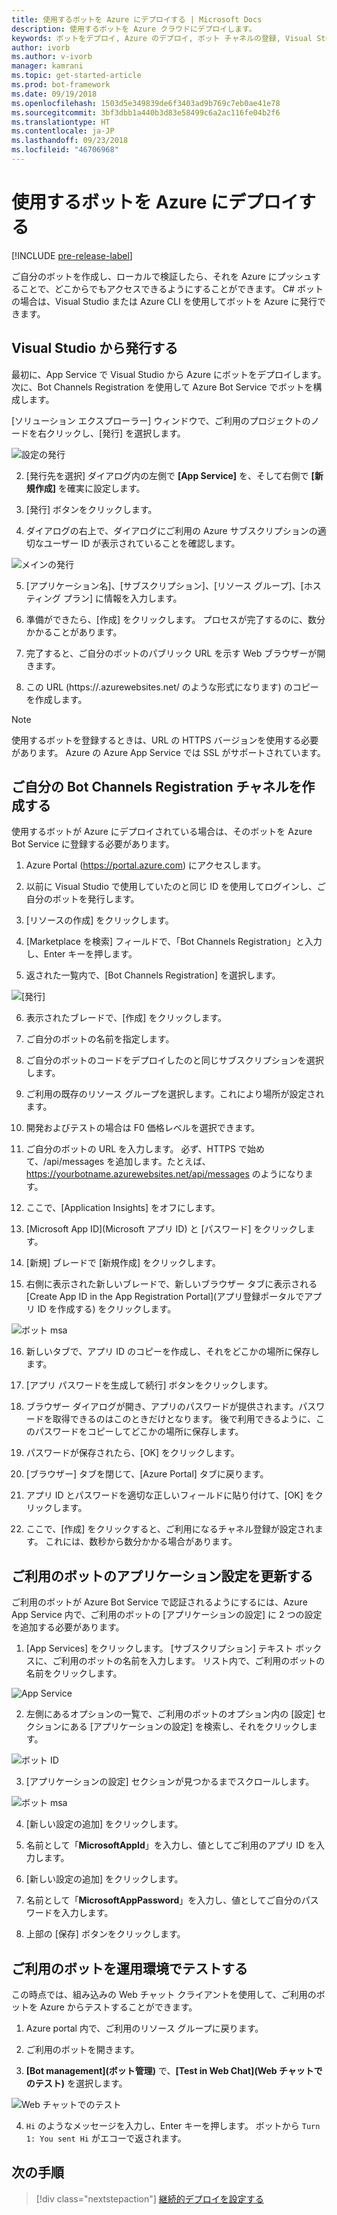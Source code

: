 ```yaml
---
title: 使用するボットを Azure にデプロイする | Microsoft Docs
description: 使用するボットを Azure クラウドにデプロイします。
keywords: ボットをデプロイ, Azure のデプロイ, ボット チャネルの登録, Visual Studio を発行
author: ivorb
ms.author: v-ivorb
manager: kamrani
ms.topic: get-started-article
ms.prod: bot-framework
ms.date: 09/19/2018
ms.openlocfilehash: 1503d5e349839de6f3403ad9b769c7eb0ae41e78
ms.sourcegitcommit: 3bf3dbb1a440b3d83e58499c6a2ac116fe04b2f6
ms.translationtype: HT
ms.contentlocale: ja-JP
ms.lasthandoff: 09/23/2018
ms.locfileid: "46706968"
---
```

# <a name="deploy-your-bot-to-azure"></a>使用するボットを Azure にデプロイする

[!INCLUDE [pre-release-label](./includes/pre-release-label.md)]

ご自分のボットを作成し、ローカルで検証したら、それを Azure にプッシュすることで、どこからでもアクセスできるようにすることができます。 C# ボットの場合は、Visual Studio または Azure CLI を使用してボットを Azure に発行できます。 

## <a name="publish-from-visual-studio"></a>Visual Studio から発行する
最初に、App Service で Visual Studio から Azure にボットをデプロイします。 次に、Bot Channels Registration を使用して Azure Bot Service でボットを構成します。

[ソリューション エクスプローラー] ウィンドウで、ご利用のプロジェクトのノードを右クリックし、[発行] を選択します。

![設定の発行](media/azure-bot-quickstarts/getting-started-publish-setting.png)

2. [発行先を選択] ダイアログ内の左側で **[App Service]** を、そして右側で **[新規作成]** を確実に設定します。

3. [発行] ボタンをクリックします。

4. ダイアログの右上で、ダイアログにご利用の Azure サブスクリプションの適切なユーザー ID が表示されていることを確認します。

![メインの発行](media/azure-bot-quickstarts/getting-started-publish-main.png)

5. [アプリケーション名]、[サブスクリプション]、[リソース グループ]、[ホスティング プラン] に情報を入力します。

6. 準備ができたら、[作成] をクリックします。 プロセスが完了するのに、数分かかることがあります。

7. 完了すると、ご自分のボットのパブリック URL を示す Web ブラウザーが開きます。

8. この URL (https://<yourbotname>.azurewebsites.net/ のような形式になります) のコピーを作成します。

> [!NOTE] 
> 使用するボットを登録するときは、URL の HTTPS バージョンを使用する必要があります。 Azure の Azure App Service では SSL がサポートされています。

## <a name="create-your-bot-channels-registration"></a>ご自分の Bot Channels Registration チャネルを作成する
使用するボットが Azure にデプロイされている場合は、そのボットを Azure Bot Service に登録する必要があります。

1. Azure Portal (https://portal.azure.com) にアクセスします。

2. 以前に Visual Studio で使用していたのと同じ ID を使用してログインし、ご自分のボットを発行します。

3. [リソースの作成] をクリックします。

4. [Marketplace を検索] フィールドで、「Bot Channels Registration」と入力し、Enter キーを押します。

5. 返された一覧内で、[Bot Channels Registration] を選択します。

![[発行]](media/azure-bot-quickstarts/getting-started-bot-registration.png)

6. 表示されたブレードで、[作成] をクリックします。

7. ご自分のボットの名前を指定します。

8. ご自分のボットのコードをデプロイしたのと同じサブスクリプションを選択します。

9. ご利用の既存のリソース グループを選択します。これにより場所が設定されます。

10. 開発およびテストの場合は F0 価格レベルを選択できます。

11. ご自分のボットの URL を入力します。 必ず、HTTPS で始めて、/api/messages を追加します。たとえば、 https://yourbotname.azurewebsites.net/api/messages のようになります。

12. ここで、[Application Insights] をオフにします。

13. [Microsoft App ID]\(Microsoft アプリ ID) と [パスワード] をクリックします。

14. [新規] ブレードで [新規作成] をクリックします。

15. 右側に表示された新しいブレードで、新しいブラウザー タブに表示される [Create App ID in the App Registration Portal]\(アプリ登録ポータルでアプリ ID を作成する\) をクリックします。

![ボット msa](media/azure-bot-quickstarts/getting-started-msa.png)

16. 新しいタブで、アプリ ID のコピーを作成し、それをどこかの場所に保存します。 

17. [アプリ パスワードを生成して続行] ボタンをクリックします。

18. ブラウザー ダイアログが開き、アプリのパスワードが提供されます。パスワードを取得できるのはこのときだけとなります。 後で利用できるように、このパスワードをコピーしてどこかの場所に保存します。

19. パスワードが保存されたら、[OK] をクリックします。

20. [ブラウザー] タブを閉じて、[Azure Portal] タブに戻ります。

21. アプリ ID とパスワードを適切な正しいフィールドに貼り付けて、[OK] をクリックします。

22. ここで、[作成] をクリックすると、ご利用になるチャネル登録が設定されます。 これには、数秒から数分かかる場合があります。

## <a name="update-your-bots-application-settings"></a>ご利用のボットのアプリケーション設定を更新する
ご利用のボットが Azure Bot Service で認証されるようにするには、Azure App Service 内で、ご利用のボットの [アプリケーションの設定] に 2 つの設定を追加する必要があります。 

1. [App Services] をクリックします。 [サブスクリプション] テキスト ボックスに、ご利用のボットの名前を入力します。 リスト内で、ご利用のボットの名前をクリックします。

![App Service](media/azure-bot-quickstarts/getting-started-app-service.png)

2. 左側にあるオプションの一覧で、ご利用のボットのオプション内の [設定] セクションにある [アプリケーションの設定] を検索し、それをクリックします。

![ボット ID](media/azure-bot-quickstarts/getting-started-app-settings-1.png)

3. [アプリケーションの設定] セクションが見つかるまでスクロールします。

![ボット msa](media/azure-bot-quickstarts/getting-started-app-settings-2.png)

4. [新しい設定の追加] をクリックします。

5. 名前として「**MicrosoftAppId**」を入力し、値としてご利用のアプリ ID を入力します。

6. [新しい設定の追加] をクリックします。

7. 名前として「**MicrosoftAppPassword**」を入力し、値としてご自分のパスワードを入力します。

8. 上部の [保存] ボタンをクリックします。

## <a name="test-your-bot-in-production"></a>ご利用のボットを運用環境でテストする
この時点では、組み込みの Web チャット クライアントを使用して、ご利用のボットを Azure からテストすることができます。

1. Azure portal 内で、ご利用のリソース グループに戻ります。

2. ご利用のボットを開きます。

3. **[Bot management]\(ボット管理\)** で、**[Test in Web Chat]\(Web チャットでのテスト\)** を選択します。

![Web チャットでのテスト](media/azure-bot-quickstarts/getting-started-test-webchat.png)

4. `Hi` のようなメッセージを入力し、Enter キーを押します。 ボットから `Turn 1: You sent Hi` がエコーで返されます。

## <a name="next-steps"></a>次の手順
> [!div class="nextstepaction"]
> [継続的デプロイを設定する](bot-service-build-continuous-deployment.md)
